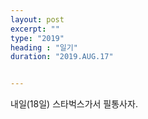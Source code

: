 ```yaml
---
layout: post
excerpt: ""
type: "2019"
heading : "일기"
duration: "2019.AUG.17"


---
```

 
 
 내일(18일) 스타벅스가서 필통사자.